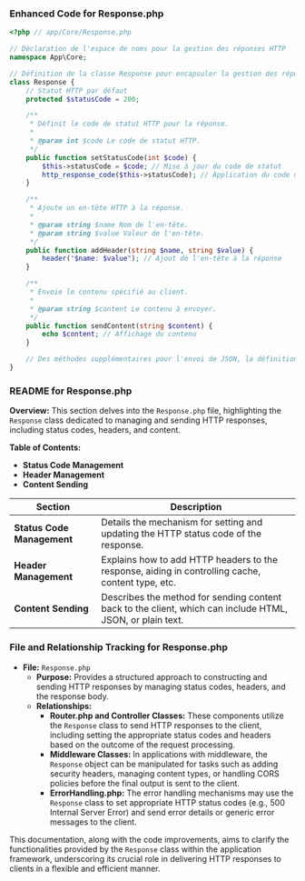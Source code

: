 ### Enhanced Code for Response.php

```php
<?php // app/Core/Response.php

// Déclaration de l'espace de noms pour la gestion des réponses HTTP
namespace App\Core;

// Définition de la classe Response pour encapsuler la gestion des réponses HTTP
class Response {
    // Statut HTTP par défaut
    protected $statusCode = 200;

    /**
     * Définit le code de statut HTTP pour la réponse.
     * 
     * @param int $code Le code de statut HTTP.
     */
    public function setStatusCode(int $code) {
        $this->statusCode = $code; // Mise à jour du code de statut
        http_response_code($this->statusCode); // Application du code de statut à la réponse
    }

    /**
     * Ajoute un en-tête HTTP à la réponse.
     * 
     * @param string $name Nom de l'en-tête.
     * @param string $value Valeur de l'en-tête.
     */
    public function addHeader(string $name, string $value) {
        header("$name: $value"); // Ajout de l'en-tête à la réponse
    }

    /**
     * Envoie le contenu spécifié au client.
     * 
     * @param string $content Le contenu à envoyer.
     */
    public function sendContent(string $content) {
        echo $content; // Affichage du contenu
    }

    // Des méthodes supplémentaires pour l'envoi de JSON, la définition de cookies, etc., peuvent être ajoutées ici
}
```

### README for Response.php

**Overview:**
This section delves into the `Response.php` file, highlighting the `Response` class dedicated to managing and sending HTTP responses, including status codes, headers, and content.

**Table of Contents:**
- **Status Code Management**
- **Header Management**
- **Content Sending**

| Section                | Description                                                                                       |
|------------------------|---------------------------------------------------------------------------------------------------|
| **Status Code Management** | Details the mechanism for setting and updating the HTTP status code of the response.              |
| **Header Management**      | Explains how to add HTTP headers to the response, aiding in controlling cache, content type, etc. |
| **Content Sending**         | Describes the method for sending content back to the client, which can include HTML, JSON, or plain text. |

### File and Relationship Tracking for Response.php

- **File:** `Response.php`
  - **Purpose:** Provides a structured approach to constructing and sending HTTP responses by managing status codes, headers, and the response body.
  - **Relationships:**
    - **Router.php and Controller Classes:** These components utilize the `Response` class to send HTTP responses to the client, including setting the appropriate status codes and headers based on the outcome of the request processing.
    - **Middleware Classes:** In applications with middleware, the `Response` object can be manipulated for tasks such as adding security headers, managing content types, or handling CORS policies before the final output is sent to the client.
    - **ErrorHandling.php:** The error handling mechanisms may use the `Response` class to set appropriate HTTP status codes (e.g., 500 Internal Server Error) and send error details or generic error messages to the client.

This documentation, along with the code improvements, aims to clarify the functionalities provided by the `Response` class within the application framework, underscoring its crucial role in delivering HTTP responses to clients in a flexible and efficient manner.